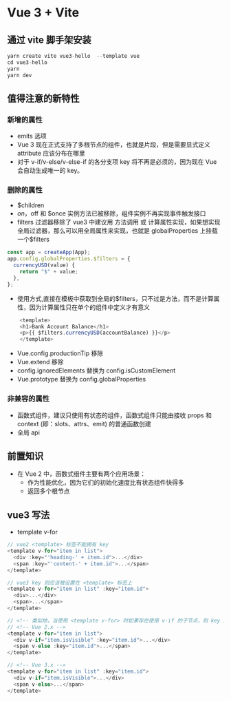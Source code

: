 # Vue 3 + Vite

## 通过 vite 脚手架安装

```js
yarn create vite vue3-hello  --template vue
cd vue3-hello
yarn
yarn dev
```

## 值得注意的新特性

### 新增的属性

- emits 选项
- Vue 3 现在正式支持了多根节点的组件，也就是片段，但是需要显式定义 attribute 应该分布在哪里
- 对于 v-if/v-else/v-else-if 的各分支项 key 将不再是必须的，因为现在 Vue 会自动生成唯一的 key。

### 删除的属性

- $children
- $on，$off 和 $once 实例方法已被移除，组件实例不再实现事件触发接口
- filters 过滤器移除了 vue3 中建议用 方法调用 或 计算属性实现，如果想实现全局过滤器，那么可以用全局属性来实现，也就是 globalProperties 上挂载一个$filters

```js
const app = createApp(App);
app.config.globalProperties.$filters = {
  currencyUSD(value) {
    return "$" + value;
  },
};
```

- 使用方式,直接在模板中获取到全局的$filters，只不过是方法，而不是计算属性，因为计算属性只在单个的组件中定义才有意义

```js
    <template>
    <h1>Bank Account Balance</h1>
    <p>{{ $filters.currencyUSD(accountBalance) }}</p>
    </template>
```

- Vue.config.productionTip 移除
- Vue.extend 移除
- config.ignoredElements 替换为 config.isCustomElement
- Vue.prototype 替换为 config.globalProperties

### 非兼容的属性

- 函数式组件，建议只使用有状态的组件，函数式组件只能由接收 props 和 context (即：slots、attrs、emit) 的普通函数创建
- 全局 api

## 前置知识

- 在 Vue 2 中，函数式组件主要有两个应用场景：
  - 作为性能优化，因为它们的初始化速度比有状态组件快得多
  - 返回多个根节点

## vue3 写法

- template v-for

```js
// vue2 <template> 标签不能拥有 key
<template v-for="item in list">
  <div :key="'heading-' + item.id">...</div>
  <span :key="'content-' + item.id">...</span>
</template>
```

```js
// vue3 key 则应该被设置在 <template> 标签上
<template v-for="item in list" :key="item.id">
  <div>...</div>
  <span>...</span>
</template>
```

```js
// <!-- 类似地，当使用 <template v-for> 时如果存在使用 v-if 的子节点，则 key 应改为设置在 <template> 标签上。 -->
// <!-- Vue 2.x -->
<template v-for="item in list">
  <div v-if="item.isVisible" :key="item.id">...</div>
  <span v-else :key="item.id">...</span>
</template>

// <!-- Vue 3.x -->
<template v-for="item in list" :key="item.id">
  <div v-if="item.isVisible">...</div>
  <span v-else>...</span>
</template>
```
